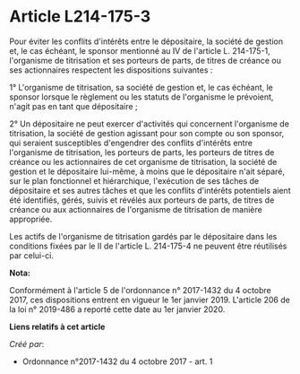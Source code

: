# Article L214-175-3

Pour éviter les conflits d'intérêts entre le dépositaire, la société de gestion et, le cas échéant, le sponsor mentionné au
IV de l'article L. 214-175-1, l'organisme de titrisation et ses porteurs de parts, de titres de créance ou ses actionnaires
respectent les dispositions suivantes :

1° L'organisme de titrisation, sa société de gestion et, le cas échéant, le sponsor lorsque le règlement ou les statuts de
l'organisme le prévoient, n'agit pas en tant que dépositaire ;

2° Un dépositaire ne peut exercer d'activités qui concernent l'organisme de titrisation, la société de gestion agissant pour
son compte ou son sponsor, qui seraient susceptibles d'engendrer des conflits d'intérêts entre l'organisme de titrisation,
les porteurs de parts, les porteurs de titres de créance ou les actionnaires de cet organisme de titrisation, la société de
gestion et le dépositaire lui-même, à moins que le dépositaire n'ait séparé, sur le plan fonctionnel et hiérarchique,
l'exécution de ses tâches de dépositaire et ses autres tâches et que les conflits d'intérêts potentiels aient été identifiés,
gérés, suivis et révélés aux porteurs de parts, de titres de créance ou aux actionnaires de l'organisme de titrisation de
manière appropriée.

Les actifs de l'organisme de titrisation gardés par le dépositaire dans les conditions fixées par le II de l'article L.
214-175-4 ne peuvent être réutilisés par celui-ci.

**Nota:**

Conformément à l'article 5 de l'ordonnance n° 2017-1432 du 4 octobre 2017, ces dispositions entrent en vigueur le 1er janvier
2019. L'article 206 de la loi n° 2019-486 a reporté cette date au 1er janvier 2020.

**Liens relatifs à cet article**

_Créé par_:

  - Ordonnance n°2017-1432 du 4 octobre 2017 - art. 1
